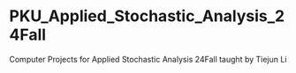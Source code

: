# PKU_Applied_Stochastic_Analysis_24Fall
 Computer Projects for Applied Stochastic Analysis 24Fall taught by Tiejun Li 
